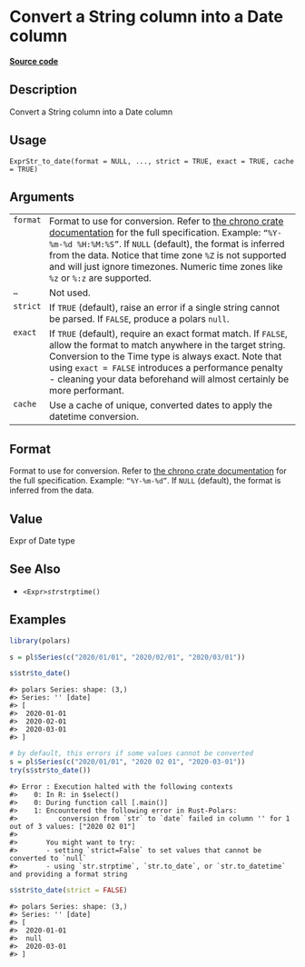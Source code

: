 

# Convert a String column into a Date column

[**Source code**](https://github.com/pola-rs/r-polars/tree/main/R/expr__string.R#L137)

## Description

Convert a String column into a Date column

## Usage

<pre><code class='language-R'>ExprStr_to_date(format = NULL, ..., strict = TRUE, exact = TRUE, cache = TRUE)
</code></pre>

## Arguments

<table>
<tr>
<td style="white-space: nowrap; font-family: monospace; vertical-align: top">
<code id="ExprStr_to_date_:_format">format</code>
</td>
<td>
Format to use for conversion. Refer to
<a href="https://docs.rs/chrono/latest/chrono/format/strftime/index.html">the
chrono crate documentation</a> for the full specification. Example:
<code>“%Y-%m-%d %H:%M:%S”</code>. If <code>NULL</code> (default), the
format is inferred from the data. Notice that time zone
<code style="white-space: pre;">%Z</code> is not supported and will just
ignore timezones. Numeric time zones like
<code style="white-space: pre;">%z</code> or
<code style="white-space: pre;">%:z</code> are supported.
</td>
</tr>
<tr>
<td style="white-space: nowrap; font-family: monospace; vertical-align: top">
<code id="ExprStr_to_date_:_...">…</code>
</td>
<td>
Not used.
</td>
</tr>
<tr>
<td style="white-space: nowrap; font-family: monospace; vertical-align: top">
<code id="ExprStr_to_date_:_strict">strict</code>
</td>
<td>
If <code>TRUE</code> (default), raise an error if a single string cannot
be parsed. If <code>FALSE</code>, produce a polars <code>null</code>.
</td>
</tr>
<tr>
<td style="white-space: nowrap; font-family: monospace; vertical-align: top">
<code id="ExprStr_to_date_:_exact">exact</code>
</td>
<td>
If <code>TRUE</code> (default), require an exact format match. If
<code>FALSE</code>, allow the format to match anywhere in the target
string. Conversion to the Time type is always exact. Note that using
<code>exact = FALSE</code> introduces a performance penalty - cleaning
your data beforehand will almost certainly be more performant.
</td>
</tr>
<tr>
<td style="white-space: nowrap; font-family: monospace; vertical-align: top">
<code id="ExprStr_to_date_:_cache">cache</code>
</td>
<td>
Use a cache of unique, converted dates to apply the datetime conversion.
</td>
</tr>
</table>

## Format

Format to use for conversion. Refer to
<a href="https://docs.rs/chrono/latest/chrono/format/strftime/index.html">the
chrono crate documentation</a> for the full specification. Example:
<code>“%Y-%m-%d”</code>. If <code>NULL</code> (default), the format is
inferred from the data.

## Value

Expr of Date type

## See Also

<ul>
<li>

<code>\<Expr\>$str$strptime()</code>

</li>
</ul>

## Examples

``` r
library(polars)

s = pl$Series(c("2020/01/01", "2020/02/01", "2020/03/01"))

s$str$to_date()
```

    #> polars Series: shape: (3,)
    #> Series: '' [date]
    #> [
    #>  2020-01-01
    #>  2020-02-01
    #>  2020-03-01
    #> ]

``` r
# by default, this errors if some values cannot be converted
s = pl$Series(c("2020/01/01", "2020 02 01", "2020-03-01"))
try(s$str$to_date())
```

    #> Error : Execution halted with the following contexts
    #>    0: In R: in $select()
    #>    0: During function call [.main()]
    #>    1: Encountered the following error in Rust-Polars:
    #>          conversion from `str` to `date` failed in column '' for 1 out of 3 values: ["2020 02 01"]
    #> 
    #>       You might want to try:
    #>       - setting `strict=False` to set values that cannot be converted to `null`
    #>       - using `str.strptime`, `str.to_date`, or `str.to_datetime` and providing a format string

``` r
s$str$to_date(strict = FALSE)
```

    #> polars Series: shape: (3,)
    #> Series: '' [date]
    #> [
    #>  2020-01-01
    #>  null
    #>  2020-03-01
    #> ]
